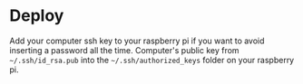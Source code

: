 # Deploy
Add your computer ssh key to your raspberry pi if you want to avoid inserting a password all the time.
Computer's public key from `~/.ssh/id_rsa.pub` into the `~/.ssh/authorized_keys` folder on your raspberry pi.
